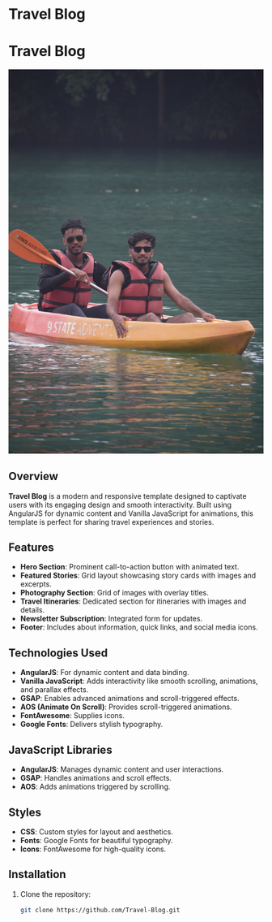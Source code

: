 # Travel Blog
# Travel Blog

![Travel Blog Banner](images/andani.jpg "Welcome to Travel Blog")
## Overview

**Travel Blog** is a modern and responsive template designed to captivate users with its engaging design and smooth interactivity. Built using AngularJS for dynamic content and Vanilla JavaScript for animations, this template is perfect for sharing travel experiences and stories.

## Features

- **Hero Section**: Prominent call-to-action button with animated text.  
- **Featured Stories**: Grid layout showcasing story cards with images and excerpts.  
- **Photography Section**: Grid of images with overlay titles.  
- **Travel Itineraries**: Dedicated section for itineraries with images and details.  
- **Newsletter Subscription**: Integrated form for updates.  
- **Footer**: Includes about information, quick links, and social media icons.  

## Technologies Used

- **AngularJS**: For dynamic content and data binding.  
- **Vanilla JavaScript**: Adds interactivity like smooth scrolling, animations, and parallax effects.  
- **GSAP**: Enables advanced animations and scroll-triggered effects.  
- **AOS (Animate On Scroll)**: Provides scroll-triggered animations.  
- **FontAwesome**: Supplies icons.  
- **Google Fonts**: Delivers stylish typography.  

## JavaScript Libraries

- **AngularJS**: Manages dynamic content and user interactions.  
- **GSAP**: Handles animations and scroll effects.  
- **AOS**: Adds animations triggered by scrolling.  

## Styles

- **CSS**: Custom styles for layout and aesthetics.  
- **Fonts**: Google Fonts for beautiful typography.  
- **Icons**: FontAwesome for high-quality icons.  

## Installation

1. Clone the repository:
   ```bash
   git clone https://github.com/Travel-Blog.git
